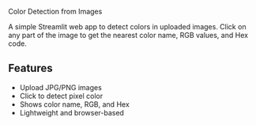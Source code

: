  Color Detection from Images

A simple Streamlit web app to detect colors in uploaded images. Click on any part of the image to get the nearest color name, RGB values, and Hex code.

## Features

- Upload JPG/PNG images
- Click to detect pixel color
- Shows color name, RGB, and Hex
- Lightweight and browser-based
